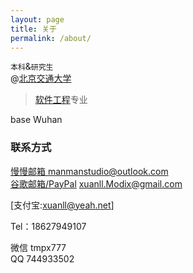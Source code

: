 ```yaml
---
layout: page
title: 关于
permalink: /about/
---
```


`本科`&`研究生`  
@[北京交通大学](https://www.bjtu.edu.cn)   
> [软件工程](http://sse.bjtu.edu.cn/cms/)专业 

base Wuhan

### 联系方式
[慢慢邮箱 manmanstudio@outlook.com](mailto:manmanstudio@outlook.com)  
[谷歌邮箱/PayPal](mailto:xuanll.Modix@gmail.com)   xuanll.Modix@gmail.com  

[支付宝:xuanll@yeah.net]  

Tel：18627949107  

微信 tmpx777  
QQ 744933502  
